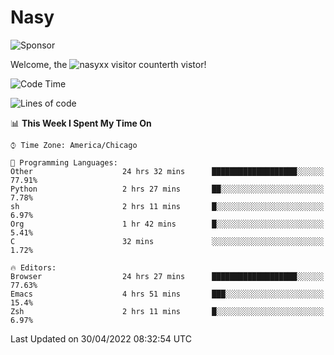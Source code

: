# Nasy

<!--
<p align="center">
<img height="200" src="https://github-readme-stats.vercel.app/api?username=nasyxx&count_private=true&show_icons=true&theme=dracula&include_all_commits=true"/>
<img height="200" src="https://github-readme-stats.vercel.app/api/top-langs/?username=nasyxx&theme=dracula&hide=html,jupyter+notebook&count_private=true&show_icons=true"/>
</p>

  
----------------
-->

![Sponsor](https://img.shields.io/static/v1.svg?label=Sponsor&message=%E2%9D%A4&logo=GitHub&style=flat&color=pink)
 
Welcome, the ![nasyxx visitor counter](https://count.getloli.com/get/@nasyxx?theme=rule34)th vistor!
 
<!--START_SECTION:waka-->
![Code Time](http://img.shields.io/badge/Code%20Time-2%2C302%20hrs%2031%20mins-blue)

![Lines of code](https://img.shields.io/badge/From%20Hello%20World%20I%27ve%20Written-5%20Million%20lines%20of%20code-blue)

📊 **This Week I Spent My Time On** 

```text
⌚︎ Time Zone: America/Chicago

💬 Programming Languages: 
Other                    24 hrs 32 mins      ███████████████████░░░░░░   77.91% 
Python                   2 hrs 27 mins       ██░░░░░░░░░░░░░░░░░░░░░░░   7.78% 
sh                       2 hrs 11 mins       █░░░░░░░░░░░░░░░░░░░░░░░░   6.97% 
Org                      1 hr 42 mins        █░░░░░░░░░░░░░░░░░░░░░░░░   5.41% 
C                        32 mins             ░░░░░░░░░░░░░░░░░░░░░░░░░   1.72%

🔥 Editors: 
Browser                  24 hrs 27 mins      ███████████████████░░░░░░   77.63% 
Emacs                    4 hrs 51 mins       ███░░░░░░░░░░░░░░░░░░░░░░   15.4% 
Zsh                      2 hrs 11 mins       █░░░░░░░░░░░░░░░░░░░░░░░░   6.97%

```


 Last Updated on 30/04/2022 08:32:54 UTC
<!--END_SECTION:waka-->

<!-- ![visitors](https://visitor-badge.laobi.icu/badge?page_id=nasyxx.nasyxx) -->

